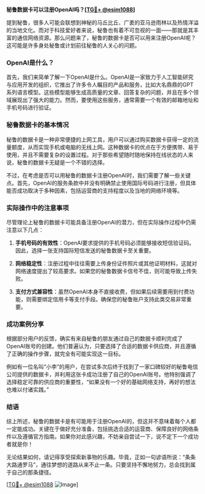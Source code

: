 **秘鲁数据卡可以注册OpenAI吗？[[TG💪+ @esim1088](https://t.me/s/esim1088)]**

提到秘鲁，很多人可能会联想到神秘的马丘比丘、广袤的亚马逊雨林以及热情洋溢的当地文化。而对于科技爱好者来说，秘鲁也有着不可忽视的一面——那就是其丰富的通信网络资源。那么问题来了，秘鲁的数据卡是否可以用来注册OpenAI呢？这可能是许多身处秘鲁或计划前往秘鲁的人关心的问题。

### OpenAI是什么？

首先，我们来简单了解一下OpenAI是什么。OpenAI是一家致力于人工智能研究与应用开发的组织，它推出了许多令人瞩目的产品和服务，比如大名鼎鼎的GPT系列语言模型。这些模型能够生成高质量的文章、回答复杂的问题，并且在多个领域展现出了强大的能力。然而，要使用这些服务，通常需要一个有效的邮箱地址和手机号码进行验证。

### 秘鲁数据卡的基本情况

秘鲁的数据卡是一种非常便捷的上网工具，用户可以通过购买数据卡获得一定的流量额度，从而实现手机或电脑的无线上网。这种数据卡的优点在于方便携带、易于使用，并且不需要复杂的设置过程。对于那些希望随时随地保持在线状态的人来说，秘鲁的数据卡无疑是一个不错的选择。

不过，在考虑是否可以用秘鲁的数据卡注册OpenAI时，我们需要了解一些关键点。首先，OpenAI的服务条款中并没有明确禁止使用国际号码进行注册，但具体能否成功取决于多种因素，包括运营商的支持程度以及当地的网络环境等。

### 实际操作中的注意事项

尽管理论上秘鲁的数据卡可能具备注册OpenAI的潜力，但在实际操作过程中仍需注意以下几点：

1. **手机号码的有效性**：OpenAI要求提供的手机号码必须能够接收短信验证码。因此，选择一张支持国际短信发送的秘鲁数据卡至关重要。
   
2. **网络稳定性**：注册过程中往往需要上传身份证件照片或其他证明材料，这就对网络速度提出了较高要求。如果您的秘鲁数据卡信号不佳，则可能导致上传失败。

3. **支付方式兼容性**：虽然OpenAI本身不直接收费，但如果后续需要用到付费功能，则需要绑定信用卡等支付手段。确保您的秘鲁账户支持此类交易非常重要。

### 成功案例分享

根据部分用户的反馈，确实有来自秘鲁的朋友通过自己的数据卡顺利完成了OpenAI账号的创建。他们普遍认为，只要选择了合适的数据卡供应商，并且遵循了正确的操作步骤，就完全有可能实现这一目标。

例如有一位名叫“小李”的用户，在尝试多次后终于找到了一家口碑较好的秘鲁电信公司提供的数据卡，并利用这张卡成功注册了自己的OpenAI账号。他特别强调了选择稳定可靠的供应商的重要性，“如果没有一个好的基础网络支持，再好的想法也难以付诸实践。”

### 结语

综上所述，秘鲁的数据卡是有可能用于注册OpenAI的，但这并不意味着每个人都一定能成功。关键在于做好充分准备，包括挑选合适的运营商、保障良好的网络条件以及遵循官方指南。如果你对此感兴趣，不妨亲自尝试一下，说不定下一个成功者就是你！

无论结果如何，请记得享受探索新事物的乐趣。毕竟，正如一句谚语所说：“条条大路通罗马”，通往梦想的道路从来不止一条。只要坚持不懈地努力，总会找到属于自己的那条捷径。

[[TG💪+ @esim1088](https://t.me/s/esim1088) ![Image](https://i.postimg.cc/4NQfJmqS/Snipaste-2025-05-13-00-14-12.png)]